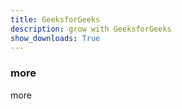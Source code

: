 ```yaml
---
title: GeeksforGeeks
description: grow with GeeksforGeeks
show_downloads: True
---
```


### more
more